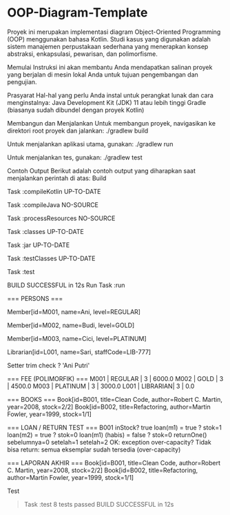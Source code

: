 # OOP-Diagram-Template

Proyek ini merupakan implementasi diagram Object-Oriented Programming (OOP) menggunakan bahasa Kotlin. Studi kasus yang digunakan adalah sistem manajemen perpustakaan sederhana yang menerapkan konsep abstraksi, enkapsulasi, pewarisan, dan polimorfisme.

Memulai
Instruksi ini akan membantu Anda mendapatkan salinan proyek yang berjalan di mesin lokal Anda untuk tujuan pengembangan dan pengujian.

Prasyarat
Hal-hal yang perlu Anda instal untuk perangkat lunak dan cara menginstalnya:
Java Development Kit (JDK) 11 atau lebih tinggi
Gradle (biasanya sudah dibundel dengan proyek Kotlin)

Membangun dan Menjalankan
Untuk membangun proyek, navigasikan ke direktori root proyek dan jalankan:
./gradlew build

Untuk menjalankan aplikasi utama, gunakan:
./gradlew run

Untuk menjalankan tes, gunakan:
./gradlew test

Contoh Output
Berikut adalah contoh output yang diharapkan saat menjalankan perintah di atas:
Build

Task :compileKotlin UP-TO-DATE

Task :compileJava NO-SOURCE

Task :processResources NO-SOURCE

Task :classes UP-TO-DATE

Task :jar UP-TO-DATE

Task :testClasses UP-TO-DATE

Task :test

BUILD SUCCESSFUL in 12s
Run
Task :run

=== PERSONS ===

Member[id=M001, name=Ani, level=REGULAR]

Member[id=M002, name=Budi, level=GOLD]

Member[id=M003, name=Cici, level=PLATINUM]

Librarian[id=L001, name=Sari, staffCode=LIB-777]

Setter trim check ? 'Ani Putri'

=== FEE (POLIMORFIK) ===
M001 | REGULAR  | 3 | 6000.0
M002 | GOLD     | 3 | 4500.0
M003 | PLATINUM | 3 | 3000.0
L001 | LIBRARIAN| 3 | 0.0

=== BOOKS ===
Book[id=B001, title=Clean Code, author=Robert C. Martin, year=2008, stock=2/2]
Book[id=B002, title=Refactoring, author=Martin Fowler, year=1999, stock=1/1]

=== LOAN / RETURN TEST ===
B001 inStock? true
loan(m1) = true ? stok=1
loan(m2) = true ? stok=0
loan(m1) (habis) = false ? stok=0
returnOne() sebelumnya=0
setelah=1
setelah=2
OK: exception over-capacity? Tidak bisa return: semua eksemplar sudah tersedia (over-capacity)

=== LAPORAN AKHIR ===
Book[id=B001, title=Clean Code, author=Robert C. Martin, year=2008, stock=2/2]
Book[id=B002, title=Refactoring, author=Martin Fowler, year=1999, stock=1/1]

Test
> Task :test
8 tests passed
BUILD SUCCESSFUL in 12s
